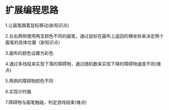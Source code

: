 # 扩展编程思路

1.让画笔跟着鼠标移动(新知识点)

2.左右两侧使用两支颜色不同的画笔，通过鼠标在画布上返回的横坐标来决定两个画笔的具体位置（新知识点）

3.画布的颜色设置为彩色

4.通过多线程来实现下落的障碍物，通过随机数来实现下降的障碍物速度不同(难点)

5.两侧的障碍物颜色不同

6.实现计时器

7.障碍物与画笔触碰，判定游戏结束(难点)

